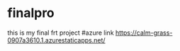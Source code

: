 # finalpro
this is my final frt project
#azure link https://calm-grass-0907a3610.1.azurestaticapps.net/
